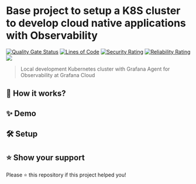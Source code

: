 # Base project to setup a K8S cluster to develop cloud native applications with Observability

[![Quality Gate Status](https://sonarcloud.io/api/project_badges/measure?project=kaio6fellipe_k3d-dev-cluster&metric=alert_status)](https://sonarcloud.io/summary/new_code?id=kaio6fellipe_k3d-dev-cluster)
[![Lines of Code](https://sonarcloud.io/api/project_badges/measure?project=kaio6fellipe_k3d-dev-cluster&metric=ncloc)](https://sonarcloud.io/summary/new_code?id=kaio6fellipe_k3d-dev-cluster)
[![Security Rating](https://sonarcloud.io/api/project_badges/measure?project=kaio6fellipe_k3d-dev-cluster&metric=security_rating)](https://sonarcloud.io/summary/new_code?id=kaio6fellipe_k3d-dev-cluster)
[![Reliability Rating](https://sonarcloud.io/api/project_badges/measure?project=kaio6fellipe_k3d-dev-cluster&metric=reliability_rating)](https://sonarcloud.io/summary/new_code?id=kaio6fellipe_k3d-dev-cluster)
![](https://img.shields.io/github/commit-activity/w/kaio6fellipe/k3d-dev-cluster)

> Local development Kubernetes cluster with Grafana Agent for Observability at Grafana Cloud

## 🧐 How it works?

## ✨ Demo

## 🛠️ Setup

## ⭐️ Show your support

Please ⭐️ this repository if this project helped you!

